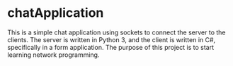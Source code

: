 # chatApplication

This is a simple chat application using sockets to connect the server to the clients.
The server is written in Python 3, and the client is written in C#, specifically in a form application.
The purpose of this project is to start learning network programming.
